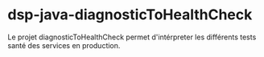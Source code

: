 # dsp-java-diagnosticToHealthCheck
Le projet diagnosticToHealthCheck permet d'intérpreter les différents 
tests santé des services en production. 